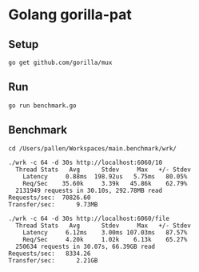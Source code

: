 # Golang gorilla-pat

## Setup
    go get github.com/gorilla/mux
    
## Run
    go run benchmark.go
    
## Benchmark
    cd /Users/pallen/Workspaces/main.benchmark/wrk/

    ./wrk -c 64 -d 30s http://localhost:6060/10
      Thread Stats   Avg      Stdev     Max   +/- Stdev
        Latency     0.88ms  198.92us   5.75ms   80.05%
        Req/Sec    35.60k     3.39k   45.86k    62.79%
      2131949 requests in 30.10s, 292.78MB read
    Requests/sec:  70826.60
    Transfer/sec:      9.73MB
    
    ./wrk -c 64 -d 30s http://localhost:6060/file
      Thread Stats   Avg      Stdev     Max   +/- Stdev
        Latency     6.12ms    3.00ms 107.03ms   87.57%
        Req/Sec     4.20k     1.02k    6.13k    65.27%
      250634 requests in 30.07s, 66.39GB read
    Requests/sec:   8334.26
    Transfer/sec:      2.21GB

